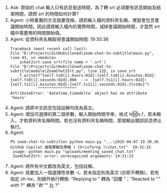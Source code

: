 1. Ask: 原始的 chat 輸入只有訊息發送時間，為了轉 srt 必須要有訊息開始及結束時間，請問 srt 的時間如何計算?
2. Agent: 小時重置的方法我要改掉。請抓輸入檔的資料夾名稱，裡面會包含會議開始時間。因此請將輸入檔內的實際時間，減掉會議開始時間，才當然 srt 檔中需要用的時間開始值。
3. Agent: 從資料夾名稱取得會議開始時間: 19:30:36
   ```
   Traceback (most recent call last):
   File "D:\Projects\GitHub\Cloned\zoom-chat-to-subtitle\main.py", line 43, in <module>
       zchat2srt.save_srt(file_name + '.srt')
   File "D:\Projects\GitHub\Cloned\zoom-chat-to-subtitle\module\ZoomChat2Srt.py", line 125, in save_srt
       f.write(f"{self.ts0[i].hours:02d}:{self.ts0[i].minutes:02d}:{self.ts0[i].seconds:02d},000  -->  {self.ts1[i].hours:02d}:{self.ts1[i].minutes:02d}:{self.ts1[i].seconds:02d},{ts1ms}")
               ^^^^^^^^^^^^^^^^^
   AttributeError: 'datetime.timedelta' object has no attribute 'hours'
   ```
4. Agent: 請將中文訊息包括註解均改為英文。
5. Agent: 增加可選擇的第二個參數，輸入開始時間字串，格式 h:m:s.f，若未輸入，才依資料夾名稱時間。若也沒有資料夾名稱時間，那就輸出錯誤訊息停止執行。
6. Agent:
   ```
   PS zoom-chat-to-subtitle> python main.py "...\2025-04-07 19.30.36 GitHub Copilot 進階實戰及策略 ( ChrisTorng )\chat.txt"  19:31:15
    usage: python main.py "uploads/meeting_saved_chat.txt"
    ZoomChat2Srt: error: unrecognized arguments: 19:31:15
   ```
7. Agent: 將所有中文都改為英文，包括註解。
8. Agent: 我要加入一個選擇性參數 -l，若未指定則為英文 (亦即不轉換)，若有指定 zh-tw，則額外執行轉換: "Replying to " 轉為 "回覆 "；"Reacted to \"*\" with ?" 轉為 "對 \"*\" 比 ?"